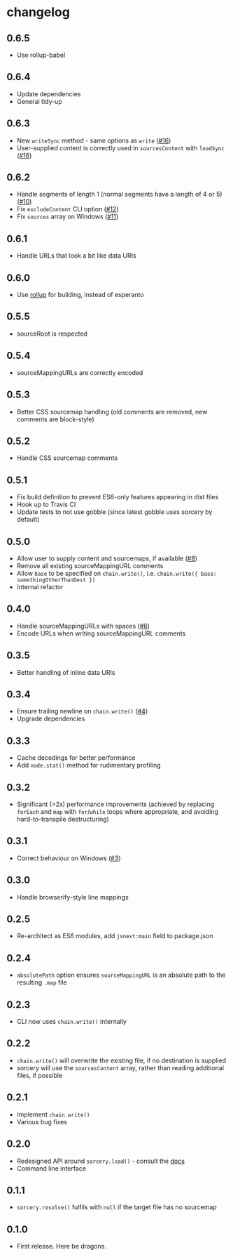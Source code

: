 # changelog

## 0.6.5

* Use rollup-babel

## 0.6.4

* Update dependencies
* General tidy-up

## 0.6.3

* New `writeSync` method - same options as `write` ([#16](https://github.com/Rich-Harris/sorcery/issues/16))
* User-supplied content is correctly used in `sourcesContent` with `loadSync` ([#16](https://github.com/Rich-Harris/sorcery/issues/16))

## 0.6.2

* Handle segments of length 1 (normal segments have a length of 4 or 5) ([#10](https://github.com/Rich-Harris/sorcery/issues/10))
* Fix `excludeContent` CLI option ([#12](https://github.com/Rich-Harris/sorcery/pull/12))
* Fix `sources` array on Windows ([#11](https://github.com/Rich-Harris/sorcery/pull/11))

## 0.6.1

* Handle URLs that look a bit like data URIs

## 0.6.0

* Use [rollup](https://github.com/rich-harris/rollup) for building, instead of esperanto

## 0.5.5

* sourceRoot is respected

## 0.5.4

* sourceMappingURLs are correctly encoded

## 0.5.3

* Better CSS sourcemap handling (old comments are removed, new comments are block-style)

## 0.5.2

* Handle CSS sourcemap comments

## 0.5.1

* Fix build definition to prevent ES6-only features appearing in dist files
* Hook up to Travis CI
* Update tests to not use gobble (since latest gobble uses sorcery by default)

## 0.5.0

* Allow user to supply content and sourcemaps, if available ([#8](https://github.com/Rich-Harris/sorcery/issues/8))
* Remove all existing sourceMappingURL comments
* Allow `base` to be specified on `chain.write()`, i.e. `chain.write({ base: somethingOtherThanDest })`
* Internal refactor

## 0.4.0

* Handle sourceMappingURLs with spaces ([#6](https://github.com/Rich-Harris/sorcery/issues/6))
* Encode URLs when writing sourceMappingURL comments

## 0.3.5

* Better handling of inline data URIs

## 0.3.4

* Ensure trailing newline on `chain.write()` ([#4](https://github.com/Rich-Harris/sorcery/issues/4))
* Upgrade dependencies

## 0.3.3

* Cache decodings for better performance
* Add `node.stat()` method for rudimentary profiling

## 0.3.2

* Significant (>2x) performance improvements (achieved by replacing `forEach` and `map` with `for`/`while` loops where appropriate, and avoiding hard-to-transpile destructuring)

## 0.3.1

* Correct behaviour on Windows ([#3](https://github.com/Rich-Harris/sorcery/issues/3))

## 0.3.0

* Handle browserify-style line mappings

## 0.2.5

* Re-architect as ES6 modules, add `jsnext:main` field to package.json

## 0.2.4

* `absolutePath` option ensures `sourceMappingURL` is an absolute path to the resulting `.map` file

## 0.2.3

* CLI now uses `chain.write()` internally

## 0.2.2

* `chain.write()` will overwrite the existing file, if no destination is supplied
* sorcery will use the `sourcesContent` array, rather than reading additional files, if possible

## 0.2.1

* Implement `chain.write()`
* Various bug fixes

## 0.2.0

* Redesigned API around `sorcery.load()` - consult the [docs](https://github.com/Rich-Harris/sorcery/wiki)
* Command line interface

## 0.1.1

* `sorcery.resolve()` fulfils with `null` if the target file has no sourcemap

## 0.1.0

* First release. Here be dragons.
